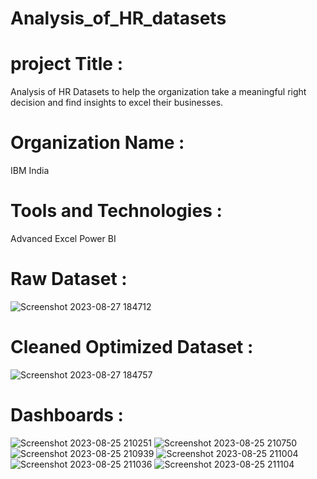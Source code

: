 # Analysis_of_HR_datasets

# project Title :
Analysis of HR Datasets to help the organization take a meaningful right decision and find insights to excel their businesses.

# Organization Name :
IBM India

# Tools and Technologies :
Advanced Excel
Power BI

# Raw Dataset :
![Screenshot 2023-08-27 184712](https://github.com/BoosaRishitha/Analysis_of_HR_datasets/assets/134841352/1c492140-ebc9-4c5c-bd97-dea99ed6b7b4)

# Cleaned Optimized Dataset :
![Screenshot 2023-08-27 184757](https://github.com/BoosaRishitha/Analysis_of_HR_datasets/assets/134841352/d854493b-8598-4f46-8766-9d7ba2aa59ac)

# Dashboards :
![Screenshot 2023-08-25 210251](https://github.com/BoosaRishitha/Analysis_of_HR_datasets/assets/134841352/785f1247-c628-473e-8f5e-df54271ccb71)
![Screenshot 2023-08-25 210750](https://github.com/BoosaRishitha/Analysis_of_HR_datasets/assets/134841352/df22008b-0a79-4858-b690-e141dfd7ac35)
![Screenshot 2023-08-25 210939](https://github.com/BoosaRishitha/Analysis_of_HR_datasets/assets/134841352/14e599b8-00d8-420c-8ba3-9df4bdcb95c9)
![Screenshot 2023-08-25 211004](https://github.com/BoosaRishitha/Analysis_of_HR_datasets/assets/134841352/25572507-2541-4452-8010-b82300385cde)
![Screenshot 2023-08-25 211036](https://github.com/BoosaRishitha/Analysis_of_HR_datasets/assets/134841352/36267b1c-13ef-42ad-a19a-f3f32bf6ffff)
![Screenshot 2023-08-25 211104](https://github.com/BoosaRishitha/Analysis_of_HR_datasets/assets/134841352/85ff9503-123d-49a5-8e8c-b87716227930)


